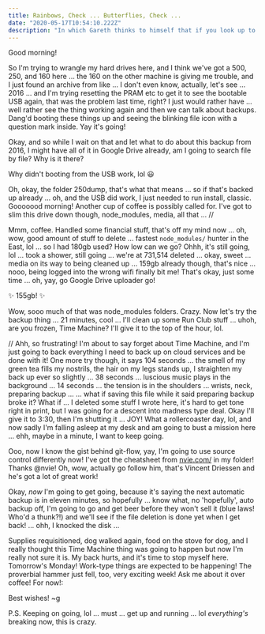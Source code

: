 ```yaml
---
title: Rainbows, Check ... Butterflies, Check ...
date: "2020-05-17T10:54:10.222Z"
description: "In which Gareth thinks to himself that if you look up to see whether the stars aligned right then, as the heavenly bodies are in constant motion, you'd only ever see a moment after never really know. Probably close, though. Give it ten thousand years though, eh?"
---
```


Good morning!

So I'm trying to wrangle my hard drives here, and I think we've got a 500, 250, and 160 here ... the 160 on the other machine is giving me trouble, and I just found an archive from like ... I don't even know, actually, let's see ... 2016 ... and I'm trying resetting the PRAM etc to get it to see the bootable USB again, that was the problem last time, right? I just would rather have ... well rather see the thing working again and then we can talk about backups. Dang'd booting these things up and seeing the blinking file icon with a question mark inside. Yay it's going!

Okay, and so while I wait on that and let what to do about this backup from 2016, I might have all of it in Google Drive already, am I going to search file by file? Why is it there?

<!-- Anyway, _while that marinates,_ I **met** someone today! I am super in work mode right now, but I'm **very** excited and hope to become very good friends with them! Deep breaths, though, and why didn't booting from the USB work, lol 😃 -->

Why didn't booting from the USB work, lol 😃

Oh, okay, the folder 250dump, that's what that means ... so if that's backed up already ... oh, and the USB did work, I just needed to run install, classic. Gooooood morning! Another cup of coffee is possibly called for. I've got to slim this drive down though, node_modules, media, all that ... //

Mmm, coffee. Handled some financial stuff, that's off my mind now ... oh, wow, good amount of stuff to delete ... fastest `node_modules/` hunter in the East, lol ... so I had 180gb used? How low can we go? Ohhh, it's still going, lol ... took a shower, still going ... we're at 731,514 deleted ... okay, sweet ... media on its way to being cleaned up ... 159gb already though, that's nice ... nooo, being logged into the wrong wifi finally bit me! That's okay, just some time ... oh, yay, go Google Drive uploader go!

✨ 155gb! ✨

Wow, sooo much of that was node_modules folders. Crazy. Now let's try the backup thing ... 21 minutes, cool ... I'll clean up some Run Club stuff ... uhoh, are you frozen, Time Machine? I'll give it to the top of the hour, lol.

// Ahh, so frustrating! I'm about to say forget about Time Machine, and I'm just going to back everything I need to back up on cloud services and be done with it! One more try though, it says 104 seconds ... the smell of my green tea fills my nostrils, the hair on my legs stands up, I straighten my back up ever so slightly ... 38 seconds ... luscious music plays in the background ... 14 seconds ... the tension is in the shoulders ... wrists, neck, preparing backup ... ... what if saving this file while it said preparing backup broke it? What if ... I deleted some stuff I wrote here, it's hard to get tone right in print, but I was going for a descent into madness type deal. Okay I'll give it to 3:30, then I'm shutting it ... JOY! What a rollercoaster day, lol, and now sadly I'm falling asleep at my desk and am going to bust a mission here ... ehh, maybe in a minute, I want to keep going.

Ooo, now I know the gist behind git-flow, yay, I'm going to use source control differently now! I've got the cheatsheet from [nvie.com/](https://nvie.com/posts/a-successful-git-branching-model/) in my folder! Thanks @nvie! Oh, wow, actually go follow him, that's Vincent Driessen and he's got a lot of great work!

Okay, _now_ I'm going to get going, because it's saying the next automatic backup is in eleven minutes, so hopefully ... know what, no 'hopefully', auto backup off, I'm going to go and get beer before they won't sell it (blue laws! Who'd a thunk?!) and we'll see if the file deletion is done yet when I get back! ... ohh, I knocked the disk ...

Supplies requisitioned, dog walked again, food on the stove for dog, and I really thought this Time Machine thing was going to happen but now I'm really not sure it is. My back hurts, and it's time to stop myself here. Tomorrow's Monday! Work-type things are expected to be happening! The proverbial hammer just fell, too, very exciting week! Ask me about it over coffee! For now!:

Best wishes!
~g

P.S. Keeping on going, lol ... must ... get up and running ... lol _everything's_ breaking now, this is crazy.
